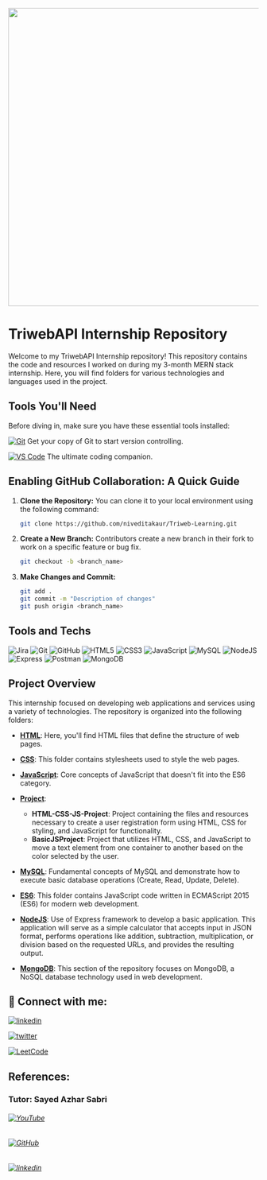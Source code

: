﻿<p align="center">
<img src="https://github.com/niveditakaur/Triweb-Learning/assets/120108968/46107ea0-7288-4485-a4d5-b0dae147fe89" width='600'>
</p>

# TriwebAPI Internship Repository

Welcome to my TriwebAPI Internship repository! This repository contains the code and resources I worked on during my 3-month MERN stack internship. Here, you will find folders for various technologies and languages used in the project.

## Tools You'll Need

Before diving in, make sure you have these essential tools installed:

[![Git](https://img.shields.io/badge/git-%23F05033.svg?style=for-the-badge&logo=git&logoColor=white)](https://git-scm.com/downloads) Get your copy of Git to start version controlling. 

 [![VS Code](https://img.shields.io/badge/VS_Code-%23007ACC.svg?style=for-the-badge&logo=visual-studio-code&logoColor=white)](https://code.visualstudio.com/) The ultimate coding companion.

## Enabling GitHub Collaboration: A Quick Guide

1. **Clone the Repository:** You can clone it to your local environment using the following command:
   ```bash
   git clone https://github.com/niveditakaur/Triweb-Learning.git

2. **Create a New Branch:** Contributors create a new branch in their fork to work on a specific feature or bug fix. 
   ```bash
   git checkout -b <branch_name>

3. **Make Changes and Commit:**
   ```bash
   git add .
   git commit -m "Description of changes"
   git push origin <branch_name>

## Tools and Techs

![Jira](https://img.shields.io/badge/jira-%230A0FFF.svg?style=for-the-badge&logo=jira&logoColor=white) 
![Git](https://img.shields.io/badge/git-%23F05033.svg?style=for-the-badge&logo=git&logoColor=white)
![GitHub](https://img.shields.io/badge/github-%23121011.svg?style=for-the-badge&logo=github&logoColor=white)
![HTML5](https://img.shields.io/badge/html5-%23E34F26.svg?style=for-the-badge&logo=html5&logoColor=white)
![CSS3](https://img.shields.io/badge/css3-%231572B6.svg?style=for-the-badge&logo=css3&logoColor=white)
![JavaScript](https://img.shields.io/badge/javascript-%23323330.svg?style=for-the-badge&logo=javascript&logoColor=%23F7DF1E)
![MySQL](https://img.shields.io/badge/mysql-%2300f.svg?style=for-the-badge&logo=mysql&logoColor=white)
![NodeJS](https://img.shields.io/badge/node.js-6DA55F?style=for-the-badge&logo=node.js&logoColor=white)
![Express](https://img.shields.io/badge/express-%23404d59.svg?style=for-the-badge&logo=express&logoColor=white)
![Postman](https://img.shields.io/badge/postman-%23FF6C37.svg?style=for-the-badge&logo=postman&logoColor=white)
![MongoDB](https://img.shields.io/badge/mongodb-%234ea94b.svg?style=for-the-badge&logo=mongodb&logoColor=white)

## Project Overview

This internship focused on developing web applications and services using a variety of technologies. The repository is organized into the following folders:

* [**HTML**](https://github.com/niveditakaur/Triweb-Learning/blob/06ca389afb93f1e5e85d933d9e20d0d392bde3b8/HTML/Form/README.md): Here, you'll find HTML files that define the structure of web pages.

* [**CSS**](https://github.com/niveditakaur/Triweb-Learning/blob/main/CSS/README.md): This folder contains stylesheets used to style the web pages.

* [**JavaScript**](https://github.com/niveditakaur/Triweb-Learning/blob/06ca389afb93f1e5e85d933d9e20d0d392bde3b8/JavaScript/README.md): Core concepts of JavaScript that doesn't fit into the ES6 category.

* [**Project**](https://github.com/niveditakaur/Triweb-Learning/blob/06ca389afb93f1e5e85d933d9e20d0d392bde3b8/Project/README.md):
     - **HTML-CSS-JS-Project**: Project containing the files and resources necessary to create a user registration form using HTML, CSS for styling, and JavaScript for functionality.
     - **BasicJSProject**: Project that utilizes HTML, CSS, and JavaScript to move a text element from one container to another based on the color selected by the user. 

* [**MySQL**](https://github.com/niveditakaur/Triweb-Learning/blob/06ca389afb93f1e5e85d933d9e20d0d392bde3b8/MySQL/README.md): Fundamental concepts of MySQL and demonstrate how to execute basic database operations (Create, Read, Update, Delete).

* [**ES6**](https://github.com/niveditakaur/Triweb-Learning/blob/06ca389afb93f1e5e85d933d9e20d0d392bde3b8/ES6/README.md): This folder contains JavaScript code written in ECMAScript 2015 (ES6) for modern web development.

* [**NodeJS**](https://github.com/niveditakaur/Triweb-Learning/blob/98e7657771916a1cdc45b2c8826d3022c5bf82df/NodeJS/README.md): Use of Express framework to develop a basic application. This application will serve as a simple calculator that accepts input in JSON format, performs operations like addition, subtraction, multiplication, or division based on the requested URLs, and provides the resulting output.

* [**MongoDB**](https://github.com/niveditakaur/Triweb-Learning/blob/98e7657771916a1cdc45b2c8826d3022c5bf82df/MongoDB/README.md): This section of the repository focuses on MongoDB, a NoSQL database technology used in web development.

## 🔗 Connect with me:

[![linkedin](https://img.shields.io/badge/linkedin-0A66C2?style=for-the-badge&logo=linkedin&logoColor=white)](https://www.linkedin.com/in/niveditakaur/)

[![twitter](https://img.shields.io/badge/twitter-1DA1F2?style=for-the-badge&logo=twitter&logoColor=white)](https://twitter.com/NiveditaKaur)

[![LeetCode](https://img.shields.io/badge/LeetCode-%23FFA116.svg?style=for-the-badge&logo=leetcode&logoColor=white)](https://leetcode.com/niveditakaurr/)

## References:

### Tutor: Sayed Azhar Sabri

###### [![YouTube](https://img.shields.io/badge/YouTube-%23FF0000.svg?style=for-the-badge&logo=youtube&logoColor=white)](https://www.youtube.com/@codebyheart )

###### [![GitHub](https://img.shields.io/badge/github-%23121011.svg?style=for-the-badge&logo=github&logoColor=white)](https://github.com/sayedazharsabri)

###### [![linkedin](https://img.shields.io/badge/linkedin-0A66C2?style=for-the-badge&logo=linkedin&logoColor=white)](https://www.linkedin.com/in/sayedazharsabri/)